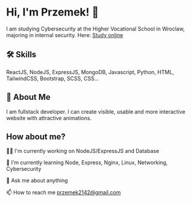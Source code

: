 
# Hi, I'm Przemek! 👋
I am studying Cybersecurity at the Higher Vocational School in Wroclaw, majoring in internal security.
Here: [Study online](https://studia-online.pl/)

## 🛠 Skills
ReactJS, NodeJS, ExpressJS, MongoDB, Javascript, Python, HTML, TailwindCSS, Bootstrap, SCSS, CSS...

## 🚀 About Me
I am fullstack developer. I can create visible, usable and more interactive website with attractive animations.

## How about me?
👩‍💻 I'm currently working on NodeJS/ExpressJS and Database

🧠 I'm currently learning Node, Express, Nginx, Linux, Networking, Cybersecurity

💬 Ask me about anything

📫 How to reach me przemek2142@gmail.com

